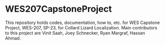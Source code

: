 # WES207CapstoneProject
This repository holds codes, documentation, how to, etc. for WES Capstone Project, WES-207, SP-23, for Collard Lizard Localization.
Main contributors to this project are
Vinit Saah, 
Joey Schnecker,
Ryan Margraf,
Hassan Ahmad.


 
